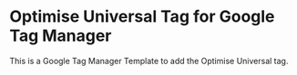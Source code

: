 # Optimise Universal Tag for Google Tag Manager
This is a Google Tag Manager Template to add the Optimise Universal tag.
